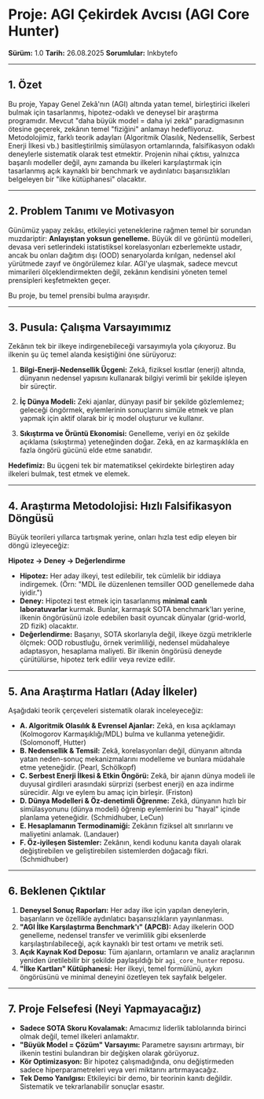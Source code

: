 # Proje: AGI Çekirdek Avcısı (AGI Core Hunter)

**Sürüm:** 1.0
**Tarih:** 26.08.2025
**Sorumlular:** Inkbytefo

---

## 1. Özet

Bu proje, Yapay Genel Zekâ'nın (AGI) altında yatan temel, birleştirici ilkeleri bulmak için tasarlanmış, hipotez-odaklı ve deneysel bir araştırma programıdır. Mevcut "daha büyük model = daha iyi zekâ" paradigmasının ötesine geçerek, zekânın temel "fiziğini" anlamayı hedefliyoruz. Metodolojimiz, farklı teorik adayları (Algoritmik Olasılık, Nedensellik, Serbest Enerji İlkesi vb.) basitleştirilmiş simülasyon ortamlarında, falsifikasyon odaklı deneylerle sistematik olarak test etmektir. Projenin nihai çıktısı, yalnızca başarılı modeller değil, aynı zamanda bu ilkeleri karşılaştırmak için tasarlanmış açık kaynaklı bir benchmark ve aydınlatıcı başarısızlıkları belgeleyen bir "ilke kütüphanesi" olacaktır.

---

## 2. Problem Tanımı ve Motivasyon

Günümüz yapay zekâsı, etkileyici yeteneklerine rağmen temel bir sorundan muzdariptir: **Anlayıştan yoksun genelleme.** Büyük dil ve görüntü modelleri, devasa veri setlerindeki istatistiksel korelasyonları ezberlemekte ustadır, ancak bu onları dağıtım dışı (OOD) senaryolarda kırılgan, nedensel akıl yürütmede zayıf ve öngörülemez kılar. AGI'ye ulaşmak, sadece mevcut mimarileri ölçeklendirmekten değil, zekânın kendisini yöneten temel prensipleri keşfetmekten geçer.

Bu proje, bu temel prensibi bulma arayışıdır.

---

## 3. Pusula: Çalışma Varsayımımız

Zekânın tek bir ilkeye indirgenebileceği varsayımıyla yola çıkıyoruz. Bu ilkenin şu üç temel alanda kesiştiğini öne sürüyoruz:

1. **Bilgi-Enerji-Nedensellik Üçgeni:** Zekâ, fiziksel kısıtlar (enerji) altında, dünyanın nedensel yapısını kullanarak bilgiyi verimli bir şekilde işleyen bir süreçtir.

2. **İç Dünya Modeli:** Zeki ajanlar, dünyayı pasif bir şekilde gözlemlemez; geleceği öngörmek, eylemlerinin sonuçlarını simüle etmek ve plan yapmak için aktif olarak bir iç model oluşturur ve kullanır.

3. **Sıkıştırma ve Örüntü Ekonomisi:** Genelleme, veriyi en öz şekilde açıklama (sıkıştırma) yeteneğinden doğar. Zekâ, en az karmaşıklıkla en fazla öngörü gücünü elde etme sanatıdır.

**Hedefimiz:** Bu üçgeni tek bir matematiksel çekirdekte birleştiren aday ilkeleri bulmak, test etmek ve elemek.

---

## 4. Araştırma Metodolojisi: Hızlı Falsifikasyon Döngüsü

Büyük teorileri yıllarca tartışmak yerine, onları hızla test edip eleyen bir döngü izleyeceğiz:

**Hipotez → Deney → Değerlendirme**

- **Hipotez:** Her aday ilkeyi, test edilebilir, tek cümlelik bir iddiaya indirgemek. (Örn: "MDL ile düzenlenen temsiller OOD genellemede daha iyidir.")
- **Deney:** Hipotezi test etmek için tasarlanmış **minimal canlı laboratuvarlar** kurmak. Bunlar, karmaşık SOTA benchmark'ları yerine, ilkenin öngörüsünü izole edebilen basit oyuncak dünyalar (grid-world, 2D fizik) olacaktır.
- **Değerlendirme:** Başarıyı, SOTA skorlarıyla değil, ilkeye özgü metriklerle ölçmek: OOD robustluğu, örnek verimliliği, nedensel müdahaleye adaptasyon, hesaplama maliyeti. Bir ilkenin öngörüsü deneyde çürütülürse, hipotez terk edilir veya revize edilir.

---

## 5. Ana Araştırma Hatları (Aday İlkeler)

Aşağıdaki teorik çerçeveleri sistematik olarak inceleyeceğiz:

- **A. Algoritmik Olasılık & Evrensel Ajanlar:** Zekâ, en kısa açıklamayı (Kolmogorov Karmaşıklığı/MDL) bulma ve kullanma yeteneğidir. (Solomonoff, Hutter)
- **B. Nedensellik & Temsil:** Zekâ, korelasyonları değil, dünyanın altında yatan neden-sonuç mekanizmalarını modelleme ve bunlara müdahale etme yeteneğidir. (Pearl, Schölkopf)
- **C. Serbest Enerji İlkesi & Etkin Öngörü:** Zekâ, bir ajanın dünya modeli ile duyusal girdileri arasındaki sürprizi (serbest enerji) en aza indirme sürecidir. Algı ve eylem bu amaç için birleşir. (Friston)
- **D. Dünya Modelleri & Öz-denetimli Öğrenme:** Zekâ, dünyanın hızlı bir simülasyonunu (dünya modeli) öğrenip eylemlerini bu "hayal" içinde planlama yeteneğidir. (Schmidhuber, LeCun)
- **E. Hesaplamanın Termodinamiği:** Zekânın fiziksel alt sınırlarını ve maliyetini anlamak. (Landauer)
- **F. Öz-iyileşen Sistemler:** Zekânın, kendi kodunu kanıta dayalı olarak değiştirebilen ve geliştirebilen sistemlerden doğacağı fikri. (Schmidhuber)

---

## 6. Beklenen Çıktılar

1. **Deneysel Sonuç Raporları:** Her aday ilke için yapılan deneylerin, başarıların ve özellikle aydınlatıcı başarısızlıkların yayınlanması.
2. **"AGI İlke Karşılaştırma Benchmark'ı" (APCB):** Aday ilkelerin OOD genelleme, nedensel transfer ve verimlilik gibi eksenlerde karşılaştırılabileceği, açık kaynaklı bir test ortamı ve metrik seti.
3. **Açık Kaynak Kod Deposu:** Tüm ajanların, ortamların ve analiz araçlarının yeniden üretilebilir bir şekilde paylaşıldığı bir `agi_core_hunter` reposu.
4. **"İlke Kartları" Kütüphanesi:** Her ilkeyi, temel formülünü, aykırı öngörüsünü ve minimal deneyini özetleyen tek sayfalık belgeler.

---

## 7. Proje Felsefesi (Neyi Yapmayacağız)

- **Sadece SOTA Skoru Kovalamak:** Amacımız liderlik tablolarında birinci olmak değil, temel ilkeleri anlamaktır.
- **"Büyük Model = Çözüm" Varsayımı:** Parametre sayısını artırmayı, bir ilkenin testini bulandıran bir değişken olarak görüyoruz.
- **Kör Optimizasyon:** Bir hipotez çalışmadığında, onu değiştirmeden sadece hiperparametreleri veya veri miktarını artırmayacağız.
- **Tek Demo Yanılgısı:** Etkileyici bir demo, bir teorinin kanıtı değildir. Sistematik ve tekrarlanabilir sonuçlar esastır.
